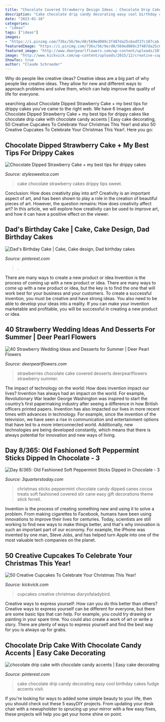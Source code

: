 ```yaml
---
title: "Chocolate Covered Strawberry Design Ideas : Chocolate Drip Cake With Chocolate Candy Accents"
description: "Cake chocolate drip candy decorating easy cool birthday cakes fudge accents visit"
date: "2023-01-18"
categories:
- "ideas"
tags: ["ideas"]
images:
- "https://i.pinimg.com/736x/56/9e/d0/569ed089c3f487da25c6adf27c107cab--dad-birthday-cakes-dads.jpg"
featuredImage: "https://i.pinimg.com/736x/56/9e/d0/569ed089c3f487da25c6adf27c107cab--dad-birthday-cakes-dads.jpg"
featured_image: "http://www.deerpearlflowers.com/wp-content/uploads/2015/05/white-wedding-cake-with-chocolate-covered-strawberries-682x1024.jpg"
image: "http://www.kickvick.com/wp-content/uploads/2015/12/creative-cupcakes-a-01-b.jpg"
ShowToc: true
author: "Claude Schroeder"
---
```



Why do people like creative ideas?
Creative ideas are a big part of why people like creative ideas. They allow for new and different ways to approach problems and solve them, which can help improve the quality of life for everyone.

	

		
searching about Chocolate Dipped Strawberry Cake + my best tips for drippy cakes you've came to the right web. We have 6 Images about Chocolate Dipped Strawberry Cake + my best tips for drippy cakes like chocolate drip cake with chocolate candy accents | Easy cake decorating, 50 Creative Cupcakes To Celebrate Your Christmas This Year! and also 50 Creative Cupcakes To Celebrate Your Christmas This Year!. Here you go:
		
    
## Chocolate Dipped Strawberry Cake + My Best Tips For Drippy Cakes

<img loading=lazy src="http://static1.squarespace.com/static/56315ccee4b068a9afd70559/t/56a671e0a2bab8c4bed65aa0/1453748715319/Chocolate-Dipped+Strawberry+Cake?format=1000w" onerror="this.onerror=null;this.src='https://tse4.mm.bing.net/th?id=OIP.ZpJ9KyFbv0xVbXfNNzeEnAHaKX&amp;pid=15.1';" alt="Chocolate Dipped Strawberry Cake + my best tips for drippy cakes">

_Source: stylesweetca.com_

>cake chocolate strawberry cakes drippy tips sweet. 

	

Conclusion: How does creativity play into art?
Creativity is an important aspect of art, and has been shown to play a role in the creation of beautiful pieces of art. However, the question remains: How does creativity affect art? In this article, we will explore how creativity can be used to improve art, and how it can have a positive effect on the viewer.

    
## Dad&#039;s Birthday Cake | Cake, Cake Design, Dad Birthday Cakes

<img loading=lazy src="https://i.pinimg.com/736x/56/9e/d0/569ed089c3f487da25c6adf27c107cab--dad-birthday-cakes-dads.jpg" onerror="this.onerror=null;this.src='https://tse1.mm.bing.net/th?id=OIP.5kqxT7DomxbMoqNJEtrFMQHaGZ&amp;pid=15.1';" alt="Dad&#039;s Birthday Cake | Cake, Cake design, Dad birthday cakes">

_Source: pinterest.com_

>. 

	

There are many ways to create a new product or idea
Invention is the process of coming up with a new product or idea. There are many ways to come up with a new product or idea, but the key is to find the one that will work best for your business and your customers. To create a successful invention, you must be creative and have strong ideas. You also need to be able to develop your ideas into a reality. If you can make your invention marketable and profitable, you will be successful in creating a new product or idea.

    
## 40 Strawberry Wedding Ideas And Desserts For Summer | Deer Pearl Flowers

<img loading=lazy src="http://www.deerpearlflowers.com/wp-content/uploads/2015/05/white-wedding-cake-with-chocolate-covered-strawberries-682x1024.jpg" onerror="this.onerror=null;this.src='https://tse3.mm.bing.net/th?id=OIP.o4C3Jhf5JkG3KP57clDwvAHaLH&amp;pid=15.1';" alt="40 Strawberry Wedding Ideas and Desserts for Summer | Deer Pearl Flowers">

_Source: deerpearlflowers.com_

>strawberries chocolate cake covered desserts deerpearlflowers strawberry summer. 

	

The impact of technology on the world: How does invention impact our lives?
Invention has always had an impact on the world. For example, Revolutionary War leader George Washington was inspired to start the country’s first papermaking industry after seeing a difference in how British officers printed papers. Invention has also impacted our lives in more recent times with advances in technology. For example, since the invention of the television, we have seen a rise in communication and entertainment options that have led to a more interconnected world. Additionally, new technologies are being developed constantly, which means that there is always potential for innovation and new ways of living.

    
## Day 8/365: Old Fashioned Soft Peppermint Sticks Dipped In Chocolate - 3

<img loading=lazy src="http://3quarterstoday.com/wp-content/uploads/2010/12/365_120810_candysticks.jpg" onerror="this.onerror=null;this.src='https://tse1.mm.bing.net/th?id=OIP.IaSDWD-kcqtV95PysB3MMgHaFj&amp;pid=15.1';" alt="Day 8/365: Old Fashioned Soft Peppermint Sticks Dipped in Chocolate - 3">

_Source: 3quarterstoday.com_

>christmas sticks peppermint chocolate candy dipped canes cocoa treats soft fashioned covered stir cane easy gift decorations theme stick ferrell. 

	

Invention is the process of creating something new and using it to solve a problem. From making cigarettes to Facebook, humans have been using innovations to improve their lives for centuries. Today, scientists are still working to find new ways to make things better, and that's why innovation is such an important part of our economy. For example, the iPhone was invented by one man, Steve Jobs, and has helped turn Apple into one of the most valuable tech companies on the planet.

    
## 50 Creative Cupcakes To Celebrate Your Christmas This Year!

<img loading=lazy src="http://www.kickvick.com/wp-content/uploads/2015/12/creative-cupcakes-a-01-b.jpg" onerror="this.onerror=null;this.src='https://tse1.mm.bing.net/th?id=OIP.b9-rr-2c0td7-T8MgDS4VQHaE8&amp;pid=15.1';" alt="50 Creative Cupcakes To Celebrate Your Christmas This Year!">

_Source: kickvick.com_

>cupcakes creative christmas diaryofaladybird. 

	

Creative ways to express yourself: How can you do this better than others?
Creative ways to express yourself can be different for everyone, but there are some basic tips that can help. For example, you could try drawing or painting in your spare time. You could also create a work of art or write a story. There are plenty of ways to express yourself and find the best way for you is always up for grabs.

    
## Chocolate Drip Cake With Chocolate Candy Accents | Easy Cake Decorating

<img loading=lazy src="https://i.pinimg.com/736x/46/a0/f9/46a0f9df72e8f0b6475751f1ddfda7f9--chocolate-drip-cake-chocolate-candies.jpg" onerror="this.onerror=null;this.src='https://tse1.mm.bing.net/th?id=OIP.FIWMAOTZvYqXUVAehUGR6AHaJ3&amp;pid=15.1';" alt="chocolate drip cake with chocolate candy accents | Easy cake decorating">

_Source: pinterest.com_

>cake chocolate drip candy decorating easy cool birthday cakes fudge accents visit. 

	

If you're looking for ways to added some simple beauty to your life, then you should check out these 5 easyDIY projects. From updating your desk chair with a newupholster to sprucing up your mirror with a few easy fixes, these projects will help you get your home shine on point.

